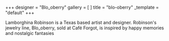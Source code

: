 +++
designer = "Blo_oberry"
gallery = [ ]
title = "blo-oberry"
_template = "default"
+++

Lamborghina Robinson is a Texas based artist and designer. Robinson's jewelry line, Blo_oberry, sold at Café Forgot, is inspired by happy memories and nostalgic fantasies  
